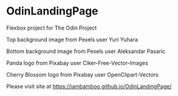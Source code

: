 # OdinLandingPage
Flexbox project for The Odin Project

Top background image from Pexels user Yuri Yuhara

Bottom background image from Pexels user Aleksandar Pasaric

Panda logo from Pixabay user Clker-Free-Vector-Images

Cherry Blossom logo from Pixabay user OpenClipart-Vectors



Please visit site at https://iambamboo.github.io/OdinLandingPage/